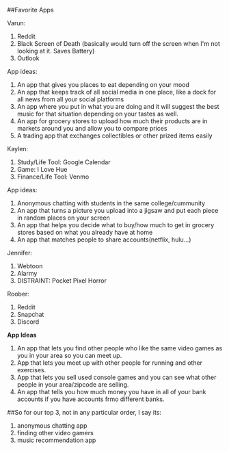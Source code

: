##Favorite Apps

Varun:
1. Reddit
2. Black Screen of Death (basically would turn off the screen when I'm not looking at it. Saves Battery)
3. Outlook

App ideas:
1. An app that gives you places to eat depending on your mood
2. An app that keeps track of all social media in one place, like a dock for all news from all your social platforms
3. An app where you put in what you are doing and it will suggest the best music for that situation depending on your tastes as well.
4. An app for grocery stores to upload how much their products are in markets around you and allow you to compare prices
5. A trading app that exchanges collectibles or other prized items easily

Kaylen:
1. Study/Life Tool: Google Calendar
2. Game: I Love Hue
3. Finance/Life Tool: Venmo

App ideas:
1. Anonymous chatting with students in the same college/cummunity
2. An app that turns a picture you upload into a jigsaw and put each piece in random places on your screen
3. An app that helps you decide what to buy/how much to get in grocery stores based on what you already have at home
4. An app that matches people to share accounts(netflix, hulu...)

Jennifer:
1. Webtoon
2. Alarmy
3. DISTRAINT: Pocket Pixel Horror 

Roober:
1. Reddit
2. Snapchat
3. Discord

**App Ideas**
1. An app that lets you find other people who like the same video games as you in your area so you can meet up.
2. App that lets you meet up with other people for running and other exercises. 
3. App that lets you sell used console games and you can see what other people in your area/zipcode are selling.
4. An app that tells you how much money you have in all of your bank accounts if you have accounts frmo different banks.

##So for our top 3, not in any particular order, I say its:

1. anonymous chatting app
2. finding other video gamers
3. music recommendation app
